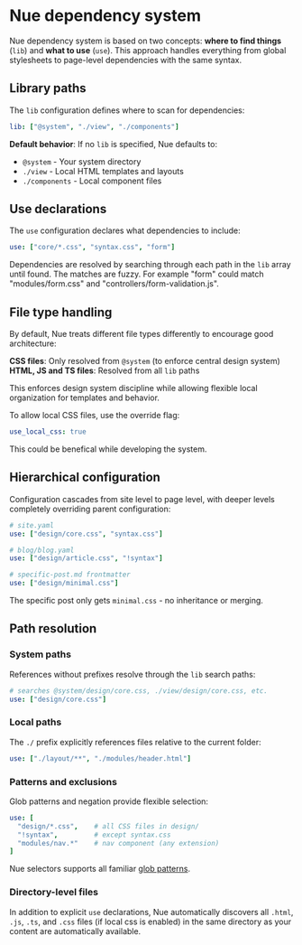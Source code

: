 
# Nue dependency system
Nue dependency system is based on two concepts: **where to find things** (`lib`) and **what to use** (`use`). This approach handles everything from global stylesheets to page-level dependencies with the same syntax.


## Library paths

The `lib` configuration defines where to scan for dependencies:

```yaml
lib: ["@system", "./view", "./components"]
```

**Default behavior**: If no `lib` is specified, Nue defaults to:

- `@system` - Your system directory
- `./view` - Local HTML templates and layouts
- `./components` - Local component files


## Use declarations

The `use` configuration declares what dependencies to include:

```yaml
use: ["core/*.css", "syntax.css", "form"]
```

Dependencies are resolved by searching through each path in the `lib` array until found. The matches are fuzzy. For example "form" could match "modules/form.css" and "controllers/form-validation.js".


## File type handling

By default, Nue treats different file types differently to encourage good architecture:

**CSS files**: Only resolved from `@system` (to enforce central design system)
**HTML, JS and TS files**: Resolved from all `lib` paths

This enforces design system discipline while allowing flexible local organization for templates and behavior.

To allow local CSS files, use the override flag:

```yaml
use_local_css: true
```

This could be benefical while developing the system.


## Hierarchical configuration

Configuration cascades from site level to page level, with deeper levels completely overriding parent configuration:

```yaml
# site.yaml
use: ["design/core.css", "syntax.css"]

# blog/blog.yaml  
use: ["design/article.css", "!syntax"]

# specific-post.md frontmatter
use: ["design/minimal.css"]
```

The specific post only gets `minimal.css` - no inheritance or merging.


## Path resolution

### System paths

References without prefixes resolve through the `lib` search paths:

```yaml
# searches @system/design/core.css, ./view/design/core.css, etc.
use: ["design/core.css"]
```

### Local paths

The `./` prefix explicitly references files relative to the current folder:

```yaml
use: ["./layout/**", "./modules/header.html"]
```

### Patterns and exclusions

Glob patterns and negation provide flexible selection:

```yaml
use: [
  "design/*.css",    # all CSS files in design/
  "!syntax",         # except syntax.css
  "modules/nav.*"    # nav component (any extension)
]
```

Nue selectors supports all familiar [glob patterns](https://bun.sh/docs/api/glob).


### Directory-level files
In addition to explicit `use` declarations, Nue automatically discovers all `.html`, `.js`, `.ts`, and `.css` files (if local css is enabled) in the same directory as your content are automatically available.




